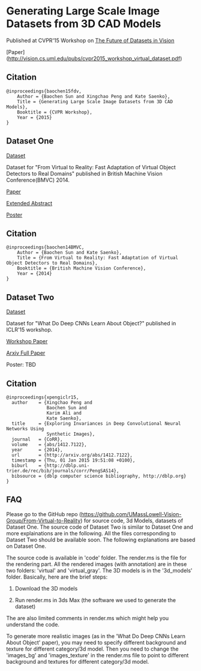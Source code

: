 
Generating Large Scale Image Datasets from 3D CAD Models
========
Published at CVPR'15 Workshop on [The Future of Datasets in Vision](https://sites.google.com/site/cvpr2015futureofdataworkshop/)

[Paper] (http://vision.cs.uml.edu/pubs/cvpr2015_workshop_virtual_dataset.pdf)

Citation
--------------

```
@inproceedings{baochen15fdv,
    Author = {Baochen Sun and Xingchao Peng and Kate Saenko},
    Title = {Generating Large Scale Image Datasets from 3D CAD Models},
    Booktitle = {CVPR Workshop},
    Year = {2015}
}
```

Dataset One
--------------
[Dataset](http://www.cs.uml.edu/~bsun/bmvc14.zip)

Dataset for "From Virtual to Reality: Fast Adaptation of Virtual Object Detectors to Real Domains" published in British Machine Vision Conference(BMVC) 2014.

[Paper](https://github.com/UMassLowell-Vision-Group/bmvc2014/raw/master/bmvc14_paper.pdf)

[Extended Abstract](https://github.com/UMassLowell-Vision-Group/bmvc2014/raw/master/bmvc14_extended_abstract.pdf)

[Poster](https://github.com/UMassLowell-Vision-Group/bmvc2014/raw/master/bmvc14_poster.pdf)

Citation
--------------

```
@inproceedings{baochen14BMVC,
    Author = {Baochen Sun and Kate Saenko},
    Title = {From Virtual to Reality: Fast Adaptation of Virtual Object Detectors to Real Domains},
    Booktitle = {British Machine Vision Conference},
    Year = {2014}
}
```

Dataset Two
--------------
[Dataset](http://www.cs.uml.edu/~xpeng/ICLR2015.zip)

Dataset for "What Do Deep CNNs Learn About Object?" published in ICLR'15 workshop.

[Workshop Paper](http://arxiv.org/abs/1504.02485)

[Arxiv Full Paper](http://arxiv.org/abs/1412.7122)

Poster: TBD

Citation
--------------

```
@inproceedings{xpengiclr15,
  author    = {Xingchao Peng and
               Baochen Sun and
               Karim Ali and
               Kate Saenko},
  title     = {Exploring Invariances in Deep Convolutional Neural Networks Using
               Synthetic Images},
  journal   = {CoRR},
  volume    = {abs/1412.7122},
  year      = {2014},
  url       = {http://arxiv.org/abs/1412.7122},
  timestamp = {Thu, 01 Jan 2015 19:51:08 +0100},
  biburl    = {http://dblp.uni-trier.de/rec/bib/journals/corr/PengSAS14},
  bibsource = {dblp computer science bibliography, http://dblp.org}
}
```
FAQ
--------------
Please go to the GitHub repo (https://github.com/UMassLowell-Vision-Group/From-Virtual-to-Reality) for source code, 3d Models, datasets of Dataset One. The source code of Dataset Two is similar to Dataset One and more explainations are in the following. All the files corresponding to Dataset Two should be available soon. The following explanations are based on Dataset One.

The source code is available in 'code' folder. The render.ms is the file for the rendering part. All the rendered images (with annotation) are in these two folders: 'virtual' and 'virtual_gray'. The 3D models is in the '3d_models' folder. Basically, here are the brief steps:

1. Download the 3D models

2. Run render.ms in 3ds Max (the software we used to generate the dataset)

The are also limited comments in render.ms which might help you understand the code.

To generate more realistic images (as in the 'What Do Deep CNNs Learn About Object' paper), you may need to specify different background and texture for different category/3d model. Then you need to change the 'images_bg' and 'images_texture' in the render.ms file to point to different background and textures for different category/3d model.

